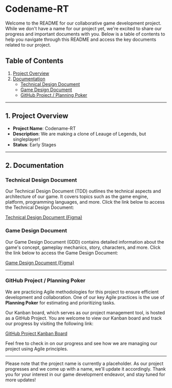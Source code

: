 # Codename-RT

Welcome to the README for our collaborative game development project. While we don't have a name for our project yet, we're excited to share our progress and important documents with you. Below is a table of contents to help you navigate through this README and access the key documents related to our project.

## Table of Contents

1. [Project Overview](#project-overview)
2. [Documentation](#documentation)
   - [Technical Design Document](#technical-design-document)
   - [Game Design Document](#game-design-document)
   - [GitHub Project / Planning Poker](#github-project-planning-poker)

---

## 1. Project Overview <a name="project-overview"></a>

- **Project Name**: Codename-RT
- **Description**: We are making a clone of Leauge of Legends, but singleplayer!
- **Status**: Early Stages

---

## 2. Documentation <a name="documentation"></a>

### Technical Design Document <a name="technical-design-document"></a>

Our Technical Design Document (TDD) outlines the technical aspects and architecture of our game. It covers topics such as the game engine, platform, programming languages, and more. Click the link below to access the Technical Design Document:

[Technical Design Document (Figma)](https://www.figma.com/file/KhfTXnxrJzlbvnR2ki02JM/Technical-Design-Document?type=whiteboard&node-id=0%3A1&t=7Tu7566WmBjzhtHS-1)

### Game Design Document <a name="game-design-document"></a>

Our Game Design Document (GDD) contains detailed information about the game's concept, gameplay mechanics, story, characters, and more. Click the link below to access the Game Design Document:

[Game Design Document (Figma)](https://www.figma.com/file/hFBzN5uI6EaDt5Fxu1EgTX/Game-Design-Document?type=whiteboard&node-id=0%3A1&t=HFeekezJpQ9Ikn1Z-1)

---

### GitHub Project / Planning Poker <a name="github-project-planning-poker"></a>

We are practicing Agile methodologies for this project to ensure efficient development and collaboration. One of our key Agile practices is the use of **Planning Poker** for estimating and prioritizing tasks.

Our Kanban board, which serves as our project management tool, is hosted as a GitHub Project. You are welcome to view our Kanban board and track our progress by visiting the following link:

[GitHub Project Kanban Board](https://github.com/users/robbyklein/projects/1/views/1?layout=board)

Feel free to check in on our progress and see how we are managing our project using Agile principles.

---

Please note that the project name is currently a placeholder. As our project progresses and we come up with a name, we'll update it accordingly. Thank you for your interest in our game development endeavor, and stay tuned for more updates!
